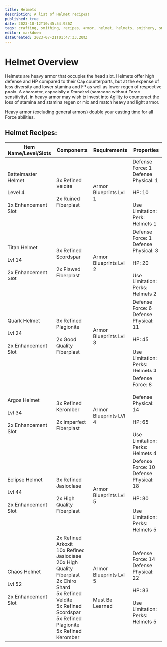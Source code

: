 ```yaml
---
title: Helmets
description: A list of Helmet recipes!
published: true
date: 2023-10-12T10:45:54.936Z
tags: crafting, smithing, recipes, armor, helmet, helmets, smithery, smith
editor: markdown
dateCreated: 2023-07-21T01:47:33.208Z
---
```


# Helmet Overview

Helmets are heavy armor that occupies the head slot. Helmets offer high defense and HP compared to their Cap counterparts, but at the expense of less diversity and lower stamina and FP as well as lower regen of respective pools. A character, especially a Standard (someone without Force sensitivity), in heavy armor may wish to invest into Agility to counteract the loss of stamina and stamina regen or mix and match heavy and light armor.  
  
Heavy armor (excluding general armors) double your casting time for all Force abilities.

## Helmet Recipes:

| Item Name/Level/Slots | Components | Requirements | Properties |
| --- | --- | --- | --- |
| Battelmaster Helmet<br><br>Level 4<br><br>1x Enhancement Slot | 3x Refined Veldite<br><br>2x Ruined Fiberplast | Armor Blueprints Lvl 1 | Defense Force: 1  <br>Defense Physical: 1<br><br>HP: 10<br><br>Use Limitation: Perk: Helmets 1 |
| Titan Helmet<br><br>Lvl 14<br><br>2x Enhancement Slot | 3x Refined Scordspar<br><br>2x Flawed Fiberplast | Armor Blueprints Lvl 2 | Defense Force: 1  <br>Defense Physical: 3<br><br>HP: 20<br><br>Use Limitation: Perks: Helmets 2 |
| Quark Helmet<br><br>Lvl 24<br><br>2x Enhancement Slot | 3x Refined Plagionite<br><br>2x Good Quality Fiberplast | Armor Blueprints Lvl 3 | Defense Force: 6  <br>Defense Physical: 11<br><br>HP: 45<br><br>Use Limitation: Perks: Helmets 3 |
| Argos Helmet<br><br>Lvl 34<br><br>2x Enhancement Slot | 3x Refined Keromber<br><br>2x Imperfect Fiberplast | Armor Blueprints LVl 4 | Defense Force: 8<br><br>Defense Physical: 14<br><br>HP: 65<br><br>Use Limitation: Perks: Helmets 4 |
| Eclipse Helmet<br><br>Lvl 44<br><br>2x Enhancement Slot | 3x Refined Jasioclase<br><br>2x High Quality Fiberplast | Armor Blueprints Lvl 5 | Defense Force: 10  <br>Defense Physical: 18<br><br>HP: 80<br><br>Use Limitation: Perks: Helmets 5 |
| Chaos Helmet<br><br>Lvl 52<br><br>2x Enhancement Slot | 2x Refined Arkoxit  <br>10x Refined Jasioclase  <br>20x High Quality Fiberplast  <br>2x Chiro Shard  <br>5x Refined Veldite  <br>5x Refined Scordspar  <br>5x Refined Plagionite  <br>5x Refined Keromber | Armor Blueprints Lvl 5  <br> <br><br>Must Be Learned | Defense Force: 14  <br>Defense Physical: 22<br><br>HP: 83<br><br>Use Limitation: Perks: Helmets 5 |